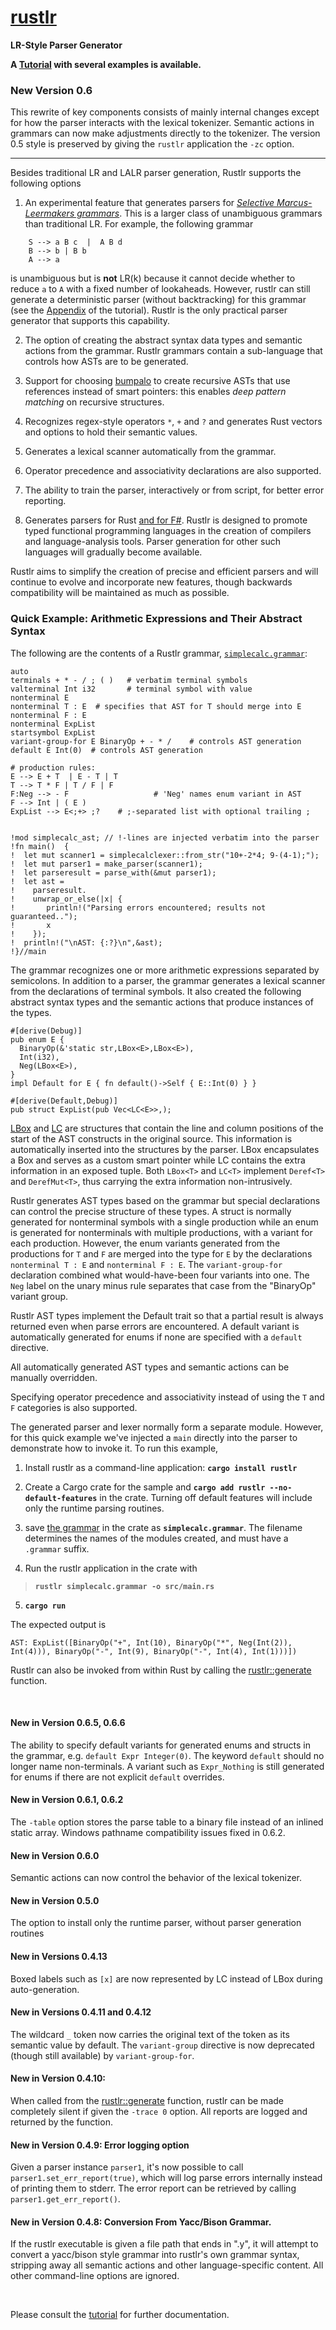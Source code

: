 # **[rustlr](https://docs.rs/rustlr/latest/rustlr/index.html)**
**LR-Style Parser Generator**

**A [Tutorial](https://chuckcscccl.github.io/rustlr_project/) with several examples is available.**

### New Version 0.6

This rewrite of key components consists of mainly internal changes except
for how the parser interacts with the lexical tokenizer.  Semantic actions
in grammars can now make adjustments directly to the tokenizer.  The version
0.5 style is preserved by giving the `rustlr` application the `-zc` option.

-------------------

Besides traditional LR and LALR parser generation, Rustlr supports the following
options

1. An experimental feature that generates parsers for *[Selective Marcus-Leermakers grammars](https://hal.archives-ouvertes.fr/hal-00769668/document)*.  This is a larger class of unambiguous grammars than traditional LR.  For example, the following grammar

```
    S --> a B c  |  A B d
    B --> b | B b
    A --> a
```
   
is unambiguous but is **not** LR(k) because it cannot decide whether
to reduce `a` to `A` with a fixed number of lookaheads.  However,
rustlr can still generate a deterministic parser (without
backtracking) for this grammar (see the
[Appendix](https://chuckcscccl.github.io/rustlr_project/appendix.html)
of the tutorial).  Rustlr is the only practical parser generator that
supports this capability.

2. The option of creating the abstract syntax data types and semantic actions from the grammar. Rustlr grammars contain a sub-language that controls how ASTs are to be generated. 

3. Support for choosing [bumpalo](https://docs.rs/bumpalo/latest/bumpalo/index.html) to create recursive ASTs that use references instead of smart pointers: this
enables *deep pattern matching* on recursive structures.

4. Recognizes regex-style operators `*`, `+` and `?` and generates Rust
vectors and options to hold their semantic values.

5. Generates a lexical scanner automatically from the grammar.

6. Operator precedence and associativity declarations are also supported.

7. The ability to train the parser, interactively or from script, for better error reporting.

8. Generates parsers for Rust [and for F\#](https://github.com/chuckcscccl/Fussless).  Rustlr is designed to promote typed functional programming languages in the creation of compilers and
language-analysis tools.  Parser generation for other such languages will
gradually become available.

Rustlr aims to simplify the creation of precise and efficient parsers and
will continue to evolve and incorporate new features, though backwards
compatibility will be maintained as much as possible.

<p>


### Quick Example: Arithmetic Expressions and Their Abstract Syntax

The following are the contents of a Rustlr grammar, [`simplecalc.grammar`](https://github.com/chuckcscccl/rustlr/blob/main/examples/simplecalc/simplecalc.grammar):

```
auto
terminals + * - / ; ( )   # verbatim terminal symbols
valterminal Int i32       # terminal symbol with value
nonterminal E
nonterminal T : E  # specifies that AST for T should merge into E
nonterminal F : E
nonterminal ExpList
startsymbol ExpList
variant-group-for E BinaryOp + - * /    # controls AST generation
default E Int(0)  # controls AST generation

# production rules:
E --> E + T  | E - T | T
T --> T * F | T / F | F
F:Neg --> - F                   # 'Neg' names enum variant in AST
F --> Int | ( E )
ExpList --> E<;+> ;?    # ;-separated list with optional trailing ;


!mod simplecalc_ast; // !-lines are injected verbatim into the parser
!fn main()  {
!  let mut scanner1 = simplecalclexer::from_str("10+-2*4; 9-(4-1);");
!  let mut parser1 = make_parser(scanner1);
!  let parseresult = parse_with(&mut parser1);
!  let ast =
!    parseresult.
!    unwrap_or_else(|x| {
!       println!("Parsing errors encountered; results not guaranteed..");
!       x
!    });
!  println!("\nAST: {:?}\n",&ast);
!}//main
```

The grammar recognizes one or more arithmetic expressions separated by
semicolons.  In addition to a parser, the grammar generates a lexical
scanner from the declarations of terminal symbols.  It also created
the following abstract syntax types and the semantic actions that
produce instances of the types.
```
#[derive(Debug)]
pub enum E {
  BinaryOp(&'static str,LBox<E>,LBox<E>),
  Int(i32),
  Neg(LBox<E>),
}
impl Default for E { fn default()->Self { E::Int(0) } }

#[derive(Default,Debug)]
pub struct ExpList(pub Vec<LC<E>>,);
```
[LBox](https://docs.rs/rustlr/latest/rustlr/generic_absyn/struct.LBox.html)
and
[LC](https://docs.rs/rustlr/latest/rustlr/generic_absyn/struct.LC.html)
are structures that contain the line and column positions of the start
of the AST constructs in the original source.  This information is
automatically inserted into the structures by the parser.  LBox
encapsulates a Box and serves as a custom smart pointer while LC
contains the extra information in an exposed tuple.  Both `LBox<T>`
and `LC<T>` implement `Deref<T>` and `DerefMut<T>`, thus carrying the
extra information non-intrusively.

Rustlr generates AST types based on the grammar but special
declarations can control the precise structure of these types.  A
struct is normally generated for nonterminal symbols with a single
production while an enum is generated for nonterminals with multiple
productions, with a variant for each production.  However, the enum
variants generated from the productions for `T` and `F` are merged
into the type for `E` by the declarations `nonterminal T : E` and
`nonterminal F : E`.  The `variant-group-for` declaration combined what
would-have-been four variants into one.  The `Neg` label on the unary
minus rule separates that case from the "BinaryOp" variant group.

Rustlr AST types implement the Default trait so that a partial result is
always returned even when parse errors are encountered. A default variant
is automatically generated for enums if none are specified with a `default`
directive.

All automatically generated AST types and semantic actions can be
manually overridden.

Specifying operator precedence and associativity instead of using the
`T` and `F` categories is also supported.

The generated parser and lexer normally form a separate module.  However,
for this quick example we've injected a `main` directly into the parser
to demonstrate how to invoke it.  To run this example,

  1. Install rustlr as a command-line application: **`cargo install rustlr`**
  
  2. Create a Cargo crate for the sample and **`cargo add rustlr --no-default-features`**
  in the crate.  Turning off default features will include
  only the runtime parsing routines.
  
  3. save [the grammar](https://github.com/chuckcscccl/rustlr/blob/main/examples/simplecalc/simplecalc.grammar) in the crate as **`simplecalc.grammar`**.
  The filename determines the names of the modules created, and must 
  have a `.grammar` suffix.
  
  4. Run the rustlr application in the crate with
  >  **`rustlr simplecalc.grammar -o src/main.rs`**
  
  5. **`cargo run`**

The expected output is
```
AST: ExpList([BinaryOp("+", Int(10), BinaryOp("*", Neg(Int(2)), Int(4))), BinaryOp("-", Int(9), BinaryOp("-", Int(4), Int(1)))])
```

Rustlr can also be invoked from within Rust by calling the [rustlr::generate](https://docs.rs/rustlr/latest/rustlr/fn.generate.html) function.

<br>

#### New in Version 0.6.5, 0.6.6

The ability to specify default variants for generated enums and
structs in the grammar, e.g. `default Expr Integer(0)`.  The keyword
`default` should no longer name non-terminals.  A variant such as
`Expr_Nothing` is still generated for enums if there are not explicit
`default` overrides.

#### New in Version 0.6.1, 0.6.2

The `-table` option stores the parse table to a binary file instead of
an inlined static array.  Windows pathname compatibility issues fixed in 0.6.2.

#### New in Version 0.6.0

Semantic actions can now control the behavior of the lexical tokenizer.

#### New in Version 0.5.0

The option to install only the runtime parser, without parser generation routines

#### New in Versions 0.4.13

Boxed labels such as `[x]` are now represented by LC instead of LBox during
auto-generation.  

#### New in Versions 0.4.11 and 0.4.12

The wildcard `_` token now carries the original text of the token as
its semantic value by default.  The `variant-group` directive is now
deprecated (though still available) by `variant-group-for`.

#### New in Version 0.4.10:

When called from the [rustlr::generate](https://docs.rs/rustlr/latest/rustlr/fn.generate.html) function, rustlr can be made completely silent if given the
`-trace 0` option.  All reports are logged and returned by the function.


#### New in Version 0.4.9: Error logging option

Given a parser instance `parser1`, it's now possible to call
`parser1.set_err_report(true)`, which will log parse errors internally
instead of printing them to stderr.  The error report can be retrieved
by calling `parser1.get_err_report()`.

#### New in Version 0.4.8: Conversion From Yacc/Bison Grammar.

If the rustlr executable is given a file path that ends in ".y", it will
attempt to convert a yacc/bison style grammar into rustlr's own grammar
syntax, stripping away all semantic actions and other language-specific
content.  All other command-line options are ignored.



<br>

Please consult the [tutorial](https://chuckcscccl.github.io/rustlr_project/)
for further documentation.



[1]:https://docs.rs/rustlr/latest/rustlr/lexer_interface/struct.StrTokenizer.html
[2]:https://docs.rs/rustlr/latest/rustlr/generic_absyn/struct.LBox.html
[3]:https://docs.rs/rustlr/latest/rustlr/generic_absyn/struct.LRc.html
[4]:https://docs.rs/rustlr/latest/rustlr/zc_parser/struct.ZCParser.html#method.lbx
[5]:https://docs.rs/rustlr/latest/rustlr/zc_parser/struct.StackedItem.html#method.lbox
[sitem]:https://docs.rs/rustlr/latest/rustlr/zc_parser/struct.StackedItem.html
[chap1]:https://cs.hofstra.edu/~cscccl/rustlr_project/chapter1.html
[lexsource]:https://docs.rs/rustlr/latest/rustlr/lexer_interface/struct.LexSource.html
[drs]:https://docs.rs/rustlr/latest/rustlr/index.html
[tktrait]:https://docs.rs/rustlr/latest/rustlr/lexer_interface/trait.Tokenizer.html
[tt]:https://docs.rs/rustlr/latest/rustlr/lexer_interface/struct.TerminalToken.html
[rtk]:https://docs.rs/rustlr/latest/rustlr/lexer_interface/enum.RawToken.html
[fromraw]:https://docs.rs/rustlr/latest/rustlr/lexer_interface/struct.TerminalToken.html#method.from_raw
[nextsymfun]:https://docs.rs/rustlr/latest/rustlr/lexer_interface/trait.Tokenizer.html#tymethod.nextsym
[zcp]:https://docs.rs/rustlr/latest/rustlr/zc_parser/struct.ZCParser.html
[ttnew]:https://docs.rs/rustlr/latest/rustlr/lexer_interface/struct.TerminalToken.html#method.new

